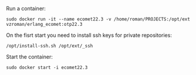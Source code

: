 Run a container:

    sudo docker run -it --name ecomet22.3 -v /home/roman/PROJECTS:/opt/ext vzroman/erlang_ecomet:otp22.3

On the fisrt start you need to install ssh keys for private repositories:
    
    /opt/install-ssh.sh /opt/ext/_ssh

Start the container:
    
    sudo docker start -i ecomet22.3